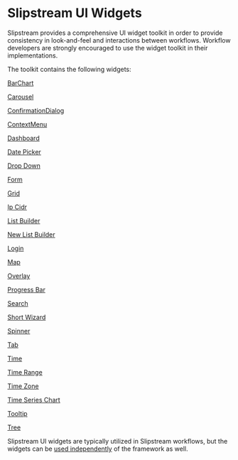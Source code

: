 #  Slipstream UI Widgets

Slipstream provides a comprehensive UI widget toolkit in order to provide consistency in look-and-feel and interactions between workflows.  Workflow developers are strongly encouraged to use the widget toolkit in their implementations.

The toolkit contains the following widgets:

[BarChart](public/assets/js/widgets/barChart/barChart.md)

[Carousel](public/assets/js/widgets/carousel/carouselWidget.md)

[ConfirmationDialog](public/assets/js/widgets/confirmationDialog/confirmationDialogWidget.md)

[ContextMenu](public/assets/js/widgets/contextMenu/contextMenu.md)

[Dashboard](public/assets/js/widgets/dashboard/dashboard.md)

[Date Picker](public/assets/js/widgets/datepicker/datepicker.md)

[Drop Down](public/assets/js/widgets/dropDown/dropDown.md)

[Form](public/assets/js/widgets/form/form.md)

[Grid](public/assets/js/widgets/grid/grid.md)

[Ip Cidr](public/assets/js/widgets/ipCidr/ipCidr.md)

[List Builder](public/assets/js/widgets/listBuilder/listBuilder.md)

[New List Builder](public/assets/js/widgets/listBuilderNew/listBuilder.md)

[Login](public/assets/js/widgets/login/login.md)

[Map](public/assets/js/widgets/map/mapWidget.md)

[Overlay](public/assets/js/widgets/overlay/overlay.md)

[Progress Bar](public/assets/js/widgets/progressBar/progressBar.md)

[Search](public/assets/js/widgets/search/search.md)

[Short Wizard](public/assets/js/widgets/shortWizard/shortWizard.md)

[Spinner](public/assets/js/widgets/spinner/spinner.md)

[Tab](public/assets/js/widgets/tabContainer/tabContainer.md)

[Time](public/assets/js/widgets/time/time.md)

[Time Range](public/assets/js/widgets/timeRange/timeRange.md)

[Time Zone](public/assets/js/widgets/timeZone/timeZone.md)

[Time Series Chart](public/assets/js/widgets/timeSeriesChart/timeSeriesChart.md)

[Tooltip](public/assets/js/widgets/tooltip/tooltip.md)

[Tree](public/assets/js/widgets/tree/tree.md)

Slipstream UI widgets are typically utilized in Slipstream workflows, but the widgets can be [used independently](WidgetLibrary.md) of the framework as well.